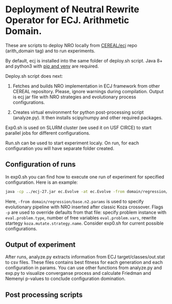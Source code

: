 # Deployment of Neutral Rewrite Operator for ECJ. Arithmetic Domain. 

These are scripts to deploy NRO locally from [CEREAL/ecj](https://github.com/cereal-lab/ecj) repo (arith_domain tag) and to run experiments.

By default, ecj is installed into the same folder of deploy&#46;sh script. Java 8+ and python3 with [pip and venv](https://packaging.python.org/guides/installing-using-pip-and-virtual-environments/) are required.

Deploy&#46;sh script does next:

1. Fetches and builds NRO implementation in ECJ framework from other CEREAL repository. Please, ignore warnings during compilation. Output is ecj jar file with NRO strategies and evolutionary process configurations.

2. Creates virtual environment for python post-processing script (analyze&#46;py). It then installs scipy/numpy and other required packages. 

Exp0&#46;sh is used on SLURM cluster (we used it on USF CIRCE) to start parallel jobs for different configurations.

Run&#46;sh can be used to start experiment localy. On run, for each configuration you will have separate folder created.

## Configuration of runs 

In exp0&#46;sh you can find how to execute one run of experiment for specified configuration. Here is an example: 
```bash
java -cp ../ecj-27.jar ec.Evolve -at ec.Evolve -from domain/regression/base.n2.params -p eval.problem.type=r-1 -p eval.problem.vars=x -p gp.koza.mutate.strategy.name=ec.domain.regression.strategy.Axioms
```

Here, `-from domain/regression/base.n2.params` is used to specify evolutionary pipeline with NRO inserted after classic Koza crossover. Flags `-p` are used to override defaults from that file: specify problem instance with `eval.problem.type`, number of free variables `eval.problem.vars`, rewrite startegy `koza.mutate.strategy.name`. Consider exp0&#46;sh for current possible configurations.


## Output of experiment

After runs, analyze&#46;py extracts information from ECJ target/classes/out&#46;stat to csv files. These files contains best fitness for each generation and each configuration in params. You can use other functions from analyze&#46;py and exp&#46;py to visualize converganse process and calculate Friedman and Nemenyi p-values to conclude configuration domination. 

## Post processing scripts
